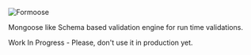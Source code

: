 ![Formoose](src/assets/Formoose.svg?raw=true)

Mongoose like Schema based validation engine for run time validations.

Work In Progress - Please, don't use it in production yet.
